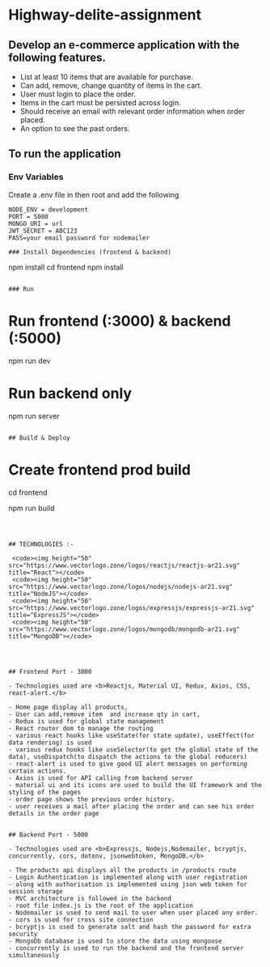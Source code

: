 # Highway-delite-assignment



## Develop an e-commerce application with the following features.

- List at least 10 items that are available for purchase.
- Can add, remove, change quantity of items in the cart.
- User must login to place the order.
- Items in the cart must be persisted across login.
- Should receive an email with relevant order information when order placed.
- An option to see the past orders.

## To run the application

### Env Variables

Create a .env file in then root and add the following

```
NODE_ENV = development
PORT = 5000
MONGO_URI = url 
JWT_SECRET = ABC123
PASS=your email password for nodemailer
```


```
### Install Dependencies (frontend & backend)
```
npm install
cd frontend
npm install
```

### Run

```
# Run frontend (:3000) & backend (:5000)
npm run dev
# Run backend only
npm run server
```

## Build & Deploy
```
# Create frontend prod build
cd frontend

npm run build
```



## TECHNOLOGIES :-

 <code><img height="50" src="https://www.vectorlogo.zone/logos/reactjs/reactjs-ar21.svg" title="React"></code>
 <code><img height="50" src="https://www.vectorlogo.zone/logos/nodejs/nodejs-ar21.svg" title="NodeJS"></code>
 <code><img height="50" src="https://www.vectorlogo.zone/logos/expressjs/expressjs-ar21.svg" title="ExpressJS"></code>
 <code><img height="50" src="https://www.vectorlogo.zone/logos/mongodb/mongodb-ar21.svg" title="MongoDB"></code>




## Frontend Port - 3000

- Technologies used are <b>Reactjs, Material UI, Redux, Axios, CSS, react-alert.</b>

- Home page display all products,
- User can add,remove item  and increase qty in cart,
- Redux is used for global state management
- React router dom to manage the routing
- various react hooks like useState(for state update), useEffect(for data rendering) is used
- various redux hooks like useSelector(to get the global state of the data), useDispatch(to dispatch the actions to the global reducers)
- react-alert is used to give good UI alert messages on performing certain actions.
- Axios is used for API calling from backend server
- material ui and its icons are used to build the UI framework and the styling of the pages
- order page shows the previous order history.
- user receives a mail after placing the order and can see his order details in the order page


## Backend Port - 5000

- Technologies used are <b>Expressjs, Nodejs,Nodemailer, bcryptjs, concurrently, cors, dotenv, jsonwebtoken, MongoDB.</b>

- The products api displays all the products in /products route
- Login Authentication is implemented along with user registration
- along with authorisation is implemented using json web token for session storage
- MVC architecture is followed in the backend
- root file index.js is the root of the application
- Nodemailer is used to send mail to user when user placed any order.
- cors is used for cross site connection
- bcryptjs is used to generate salt and hash the password for extra security
- MongoDb database is used to store the data using mongoose
- concurrently is used to run the backend and the frontend server simultaneously


